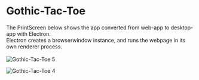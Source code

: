 # Gothic-Tac-Toe

The PrintScreen below shows the app converted from web-app to desktop-app with Electron.<br>
Electron creates a browserwindow instance, and runs the webpage in its own renderer process.<br><br>
![Gothic-Tac-Toe 5](https://user-images.githubusercontent.com/38325801/82140577-094b3f80-9830-11ea-8b9e-b4e6864e5ffa.jpg)<p>

![Gothic-Tac-Toe 4](https://user-images.githubusercontent.com/38325801/82140242-c9d02380-982e-11ea-849c-cf009315cd4c.jpg)<p>




